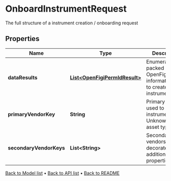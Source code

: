 

# OnboardInstrumentRequest

The full structure of a instrument creation / onboarding request

## Properties

| Name | Type | Description | Notes |
|------------ | ------------- | ------------- | -------------|
|**dataResults** | [**List&lt;OpenFigiPermIdResult&gt;**](OpenFigiPermIdResult.md) | Enumerable packed OpenFigi/PermId information used to create instruments |  |
|**primaryVendorKey** | **String** | Primary vendor used to master instrument from Unknown to an asset type |  [optional] |
|**secondaryVendorKeys** | **List&lt;String&gt;** | Secondary vendors used to decorate additional properties |  [optional] |



[Back to Model list](../README.md#documentation-for-models) &#8226; [Back to API list](../README.md#documentation-for-api-endpoints) &#8226; [Back to README](../README.md)


